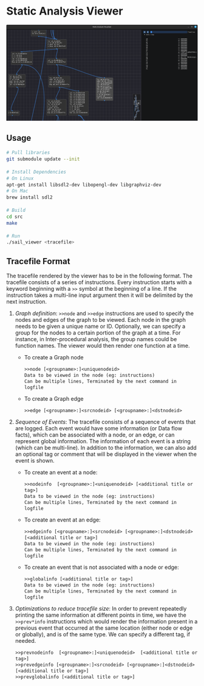 # Static Analysis Viewer

![Screenshot](screenshot.png)

## Usage
```sh
# Pull libraries
git submodule update --init

# Install Dependencies
# On Linux
apt-get install libsdl2-dev libopengl-dev libgraphviz-dev
# On Mac
brew install sdl2

# Build
cd src
make

# Run
./sail_viewer <tracefile>
```

## Tracefile Format

The tracefile rendered by the viewer has to be in the following format. The tracefile consists of a series of instructions. Every instruction starts with a keyword beginning with a `>>` symbol at the beginning of a line. If the instruction takes a multi-line input argument then it will be delimited by the next instruction.

1. *Graph definition*: `>>node` and `>>edge` instructions are used to specify the nodes and edges of the graph to be viewed. Each node in the graph needs to be given a unique name or ID. Optionally, we can specify a group for the nodes to a certain portion of the graph at a time. For instance, in Inter-procedural analysis, the group names could be function names. The viewer would then render one function at a time.

    - To create a Graph node
        ```
        >>node [<groupname>:]<uniquenodeid>
        Data to be viewed in the node (eg: instructions)
        Can be multiple lines, Terminated by the next command in logfile
        ```

    - To create a Graph edge
        ```
        >>edge [<groupname>:]<srcnodeid> [<groupname>:]<dstnodeid>
        ```

2. *Sequence of Events*: The tracefile consists of a sequence of events that are logged. Each event would have some information (or Data flow facts), which can be associated with a node, or an edge, or can represent global information. The information of each event is a string (which can be multi-line). In addition to the information, we can also add an optional tag or comment that will be displayed in the viewer when the event is shown.

    - To create an event at a node:
        ```
        >>nodeinfo  [<groupname>:]<uniquenodeid> [<additional title or tag>]
        Data to be viewed in the node (eg: instructions)
        Can be multiple lines, Terminated by the next command in logfile
        ```
    - To create an event at an edge:
        ```
        >>edgeinfo [<groupname>:]<srcnodeid> [<groupname>:]<dstnodeid>  [<additional title or tag>]
        Data to be viewed in the node (eg: instructions)
        Can be multiple lines, Terminated by the next command in logfile
        ```
    - To create an event that is not associated with a node or edge:
        ```
        >>globalinfo [<additional title or tag>]
        Data to be viewed in the node (eg: instructions)
        Can be multiple lines, Terminated by the next command in logfile
        ```

3. *Optimizations to reduce tracefile size*: In order to prevent repeatedly printing the same information at different points in time, we have the `>>prev*info` instructions which would render the information present in a previous event that occurred at the same location (either node or edge or globally), and is of the same type. We can specify a different tag, if needed.
    ```
    >>prevnodeinfo  [<groupname>:]<uniquenodeid>  [<additional title or tag>]
    >>prevedgeinfo [<groupname>:]<srcnodeid> [<groupname>:]<dstnodeid>  [<additional title or tag>]
    >>prevglobalinfo [<additional title or tag>]
    ```
